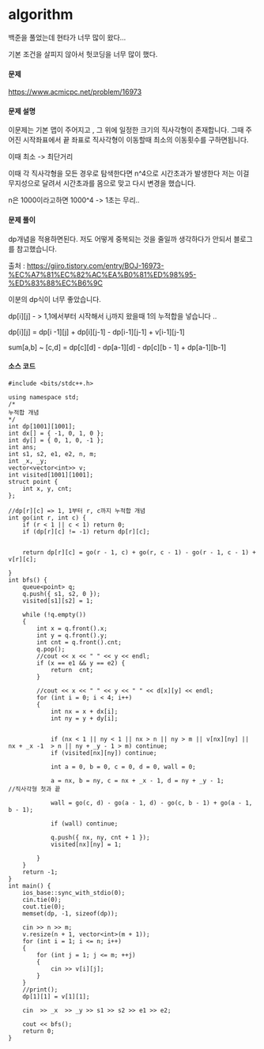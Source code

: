 # algorithm

백준을 풀었는데 현타가 너무 많이 왔다...

기본 조건을 살피지 않아서 헛코딩을 너무 많이 했다.


#### 문제 
https://www.acmicpc.net/problem/16973


#### 문제 설명

이문제는 기본 맵이 주어지고 , 그 위에 일정한 크기의  직사각형이 존재합니다.  그때 주어진 시작좌표에서 끝 좌표로 직사각형이 이동할때 최소의 이동횟수를 구하면됩니다.

이때 최소 -> 최단거리

이때 각 직사각형을 모든 경우로 탐색한다면 n^4으로 시간초과가 발생한다 
저는 이걸 무지성으로 달려서 시간초과를 몸으로 맞고 다시 변경을 했습니다.

n은 1000이라고하면 1000^4 -> 1초는 무리..


#### 문제 풀이 

dp개념을 적용하면된다. 저도 어떻게 중복되는 것을 줄일까 생각하다가 안되서 블로그를 참고했습니다.


출처 : https://giiro.tistory.com/entry/BOJ-16973-%EC%A7%81%EC%82%AC%EA%B0%81%ED%98%95-%ED%83%88%EC%B6%9C

이분의 dp식이 너무 좋았습니다.

dp[i][j] - > 1,1에서부터 시작해서 i,j까지 왔을때 1의 누적합을 넣습니다 .. 

dp[i][j] = dp[i -1][j] + dp[i][j-1] - dp[i-1][j-1] + v[i-1][j-1]

sum[a,b] ~ [c,d] = dp[c][d] - dp[a-1][d] - dp[c][b - 1] + dp[a-1][b-1]



#### 소스 코드 

````
#include <bits/stdc++.h>

using namespace std;
/*
누적합 개념
*/
int dp[1001][1001];
int dx[] = { -1, 0, 1, 0 };
int dy[] = { 0, 1, 0, -1 };
int ans;
int s1, s2, e1, e2, n, m;
int _x, _y;
vector<vector<int>> v;
int visited[1001][1001];
struct point {
	int x, y, cnt;
};

//dp[r][c] => 1, 1부터 r, c까지 누적합 개념 
int go(int r, int c) {
	if (r < 1 || c < 1) return 0;
	if (dp[r][c] != -1) return dp[r][c];


	return dp[r][c] = go(r - 1, c) + go(r, c - 1) - go(r - 1, c - 1) + v[r][c];
	
}
int bfs() {
	queue<point> q;
	q.push({ s1, s2, 0 });
	visited[s1][s2] = 1;

	while (!q.empty())
	{
		int x = q.front().x;
		int y = q.front().y;
		int cnt = q.front().cnt;
		q.pop();
		//cout << x << " " << y << endl;
		if (x == e1 && y == e2) {
			return	cnt;
		}

		//cout << x << " " << y << " " << d[x][y] << endl;
		for (int i = 0; i < 4; i++)
		{
			int nx = x + dx[i];
			int ny = y + dy[i];

			
			if (nx < 1 || ny < 1 || nx > n || ny > m || v[nx][ny] || nx + _x -1  > n || ny + _y - 1 > m) continue;
			if (visited[nx][ny]) continue;

			int a = 0, b = 0, c = 0, d = 0, wall = 0;

			a = nx, b = ny, c = nx + _x - 1, d = ny + _y - 1;         //직사각형 첫과 끝 

			wall = go(c, d) - go(a - 1, d) - go(c, b - 1) + go(a - 1, b - 1);

			if (wall) continue;

			q.push({ nx, ny, cnt + 1 });
			visited[nx][ny] = 1;
		
		}
	}
	return -1;
}
int main() {
	ios_base::sync_with_stdio(0);
	cin.tie(0);
	cout.tie(0);
	memset(dp, -1, sizeof(dp));

	cin >> n >> m;
	v.resize(n + 1, vector<int>(m + 1));
	for (int i = 1; i <= n; i++)
	{
		for (int j = 1; j <= m; ++j)
		{
			cin >> v[i][j];
		}
	}
	//print();
	dp[1][1] = v[1][1];

	cin  >> _x  >> _y >> s1 >> s2 >> e1 >> e2;

	cout << bfs();
	return 0;
}
````